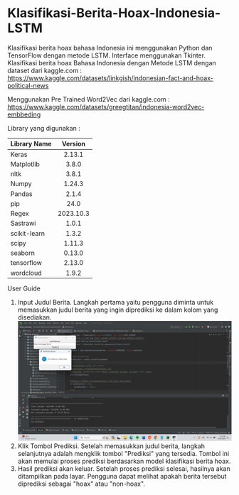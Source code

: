 # Klasifikasi-Berita-Hoax-Indonesia-LSTM

Klasifikasi berita hoax bahasa Indonesia ini menggunakan Python dan TensorFlow dengan metode LSTM. Interface menggunakan Tkinter.
Klasifikasi berita hoax Bahasa Indonesia dengan Metode LSTM dengan dataset dari kaggle.com : https://www.kaggle.com/datasets/linkgish/indonesian-fact-and-hoax-political-news 

Menggunakan Pre Trained Word2Vec dari kaggle.com : https://www.kaggle.com/datasets/greegtitan/indonesia-word2vec-embbeding

Library yang digunakan :

| Library Name  |    Version    |
| :---          |    :---:      |
|     Keras     |     2.13.1    |  
|   Matplotlib  |     3.8.0     |
|     nltk      |     3.8.1     |  
|     Numpy     |     1.24.3    |
|     Pandas    |      2.1.4    |  
|     pip       |      24.0     |
|     Regex     |    2023.10.3  |
|     Sastrawi  |      1.0.1    |
| scikit-learn  |      1.3.2    |
|     scipy     |      1.11.3   |
|     seaborn   |      0.13.0   |
|   tensorflow  |      2.13.0   |
|    wordcloud  |      1.9.2    |

User Guide
1. Input Judul Berita. Langkah pertama yaitu pengguna diminta untuk memasukkan judul berita yang ingin diprediksi ke dalam kolom yang disediakan.![Octocat](https://github.com/FaiqFdh/Klasifikasi-Berita-Hoax-Indonesia-LSTM/blob/main/Klasifikasi%20Berita%20Hoax%20Bahasa%20Indonesia%20Word2Vec/Pictures/Screenshot%20(482).png "Github logo") 
2. Klik Tombol Prediksi. Setelah memasukkan judul berita, langkah selanjutnya adalah mengklik tombol "Prediksi" yang tersedia. Tombol ini akan memulai proses prediksi berdasarkan model klasifikasi berita hoax.
3. Hasil prediksi akan keluar. Setelah proses prediksi selesai, hasilnya akan ditampilkan pada layar. Pengguna dapat melihat apakah berita tersebut diprediksi sebagai "hoax" atau "non-hoax".

